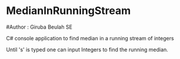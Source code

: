 # MedianInRunningStream
#Author : Giruba Beulah SE


C# console application to find median in a running stream of integers

Until 's' is typed one can input Integers to find the running median.

